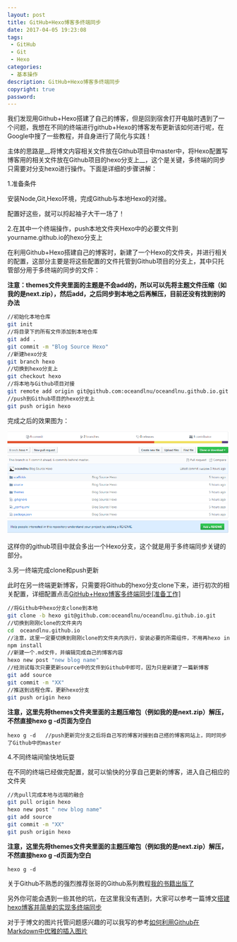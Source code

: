 ```yaml
---
layout: post
title: GitHub+Hexo博客多终端同步
date: 2017-04-05 19:23:08
tags:
 - GitHub
 - Git
 - Hexo
categories:
 - 基本操作
description: GitHub+Hexo博客多终端同步
copyright: true
password: 
---
```


我们发现用Github+Hexo搭建了自己的博客，但是回到宿舍打开电脑时遇到了一个问题，我想在不同的终端进行github+Hexo的博客发布更新该如何进行呢，在Google中搜了一些教程，并自身进行了简化与实践！

主体的思路是__将博文内容相关文件放在Github项目中master中，将Hexo配置写博客用的相关文件放在Github项目的hexo分支上__，这个是关键，多终端的同步只需要对分支hexo进行操作。下面是详细的步骤讲解：

1.准备条件

安装Node,Git,Hexo环境，完成Github与本地Hexo的对接。

配置好这些，就可以捋起袖子大干一场了！

2.在其中一个终端操作，push本地文件夹Hexo中的必要文件到yourname.github.io的hexo分支上

在利用Github+Hexo搭建自己的博客时，新建了一个Hexo的文件夹，并进行相关的配置，这部分主要是将这些配置的文件托管到Github项目的分支上，其中只托管部分用于多终端的同步的文件：

__注意：themes文件夹里面的主题是不会add的，所以可以先将主题文件压缩（如我的是next.zip），然后add，之后同步到本地之后再解压，目前还没有找到别的办法__

```bash
//初始化本地仓库
git init
//将目录下的所有文件添加到本地仓库
git add . 
git commit -m "Blog Source Hexo"
//新建hexo分支
git branch hexo
//切换到hexo分支上
git checkout hexo
//将本地与Github项目对接
git remote add origin git@github.com:oceandlnu/oceandlnu.github.io.git
//push到Github项目的hexo分支上
git push origin hexo
```

完成之后的效果图为：

![](/uploads/2017-04-05/1.png)

这样你的github项目中就会多出一个Hexo分支，这个就是用于多终端同步关键的部分。

3.另一终端完成clone和push更新

此时在另一终端更新博客，只需要将Github的hexo分支clone下来，进行初次的相关配置，详细配置点击[GitHub+Hexo博客多终端同步[准备工作]](https://oceandlnu.github.io/2017/03/06/GitHub+Hexo%E5%8D%9A%E5%AE%A2%E5%A4%9A%E7%BB%88%E7%AB%AF%E5%90%8C%E6%AD%A5[%E5%87%86%E5%A4%87%E5%B7%A5%E4%BD%9C]/)

```bash
//将Github中hexo分支clone到本地
git clone -b hexo git@github.com:oceandlnu/oceandlnu.github.io.git  
//切换到刚刚clone的文件夹内
cd  oceandlnu.github.io
//注意，这里一定要切换到刚刚clone的文件夹内执行，安装必要的所需组件，不用再hexo init
npm install
//新建一个.md文件，并编辑完成自己的博客内容
hexo new post "new blog name"
//经测试每次只要更新source中的文件到Github中即可，因为只是新建了一篇新博客
git add source
git commit -m "XX"
//推送到远程仓库，更新hexo分支
git push origin hexo
```

__注意，这里先将themes文件夹里面的主题压缩包（例如我的是next.zip）解压，不然直接hexo g -d页面为空白__


```
hexo g -d   //push更新完分支之后将自己写的博客对接到自己搭的博客网站上，同时同步了Github中的master
```

4.不同终端间愉快地玩耍

在不同的终端已经做完配置，就可以愉快的分享自己更新的博客，进入自己相应的文件夹

```bash
//先pull完成本地与远端的融合
git pull origin hexo
hexo new post " new blog name"
git add source
git commit -m "XX"
git push origin hexo
```

__注意，这里先将themes文件夹里面的主题压缩包（例如我的是next.zip）解压，不然直接hexo g -d页面为空白__


```
hexo g -d
```

关于Github不熟悉的强烈推荐张哥的Github系列教程[我的书籍出版了](http://stormzhang.com/2017/01/20/learn-github-from-zero-pdf/)

另外你可能会遇到一些其他的坑，在这里我没有遇到，大家可以参考一篇博文[搭建hexo博客并简单的实现多终端同步](https://righere.github.io/2016/10/10/install-hexo/)

对于于博文的图片托管问题感兴趣的可以我写的参考[如何利用Github在Markdown中优雅的插入图片](http://blog.csdn.net/monkey_lzl/article/details/57480599)